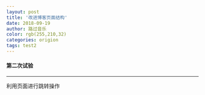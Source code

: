 ```yaml
---
layout: post
title: '改进博客页面结构'
date: 2018-09-19
author: 路过音乐
color: rgb(255,210,32)
categories: origion
tags: test2
---
```




#### 第二次试验
---
利用页面进行跳转操作